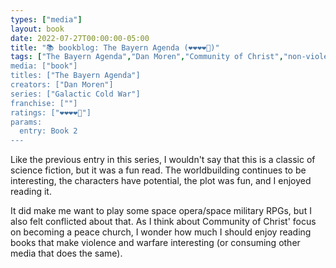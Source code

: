 ```yaml
---
types: ["media"]
layout: book
date: 2022-07-27T00:00:00-05:00
title: "📚 bookblog: The Bayern Agenda (❤️❤️❤️❤️🖤)"
tags: ["The Bayern Agenda","Dan Moren","Community of Christ","non-violence","peace",'TTRPGs"]
media: ["book"]
titles: ["The Bayern Agenda"]
creators: ["Dan Moren"]
series: ["Galactic Cold War"]
franchise: [""]
ratings: ["❤️❤️❤️❤️🖤"]
params:
  entry: Book 2
---
```

Like the previous entry in this series, I wouldn't say that this is a classic of science fiction, but it was a fun read. The worldbuilding continues to be interesting, the characters have potential, the plot was fun, and I enjoyed reading it.

It did make me want to play some space opera/space military RPGs, but I also felt conflicted about that. As I think about Community of Christ' focus on becoming a peace church, I wonder how much I should enjoy reading books that make violence and warfare interesting (or consuming other media that does the same).